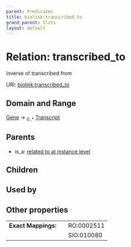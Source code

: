 ```yaml
---
parent: Predicates
title: biolink:transcribed_to
grand_parent: Slots
layout: default
---
```


# Relation: transcribed_to


inverse of transcribed from

URI: [biolink:transcribed_to](https://w3id.org/biolink/vocab/transcribed_to)

## Domain and Range

[Gene](Gene.md) ->  <sub>0..\*</sub> [Transcript](Transcript.md)

## Parents

 *  is_a: [related to at instance level](related_to_at_instance_level.md)

## Children


## Used by


## Other properties

|  |  |  |
| --- | --- | --- |
| **Exact Mappings:** | | RO:0002511 |
|  | | SIO:010080 |

